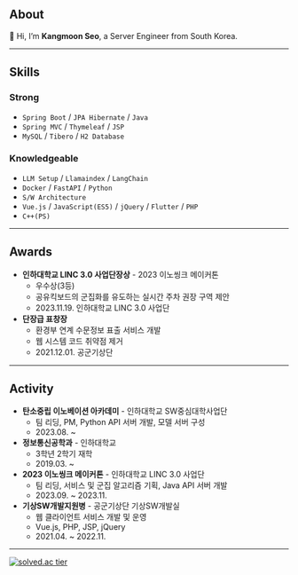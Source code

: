 ## About
👋 Hi, I’m **Kangmoon Seo**, a Server Engineer from South Korea. 

---
## Skills
### Strong
- `Spring Boot` / `JPA Hibernate` / `Java` 
- `Spring MVC` / `Thymeleaf` / `JSP`
- `MySQL` / `Tibero` / `H2 Database`

### Knowledgeable
- `LLM Setup` / `Llamaindex` / `LangChain`  
- `Docker` / `FastAPI` / `Python` 
- `S/W Architecture`
- `Vue.js` / `JavaScript(ES5)` / `jQuery` / `Flutter` / `PHP`
- `C++(PS)` 

---
## Awards
- **인하대학교 LINC 3.0 사업단장상** - 2023 이노씽크 메이커톤
  - 우수상(3등)
  - 공유킥보드의 군집화를 유도하는 실시간 주차 권장 구역 제안
  - 2023.11.19. 인하대학교 LINC 3.0 사업단
- **단장급 표창장**
  - 환경부 연계 수문정보 표출 서비스 개발
  - 웹 시스템 코드 취약점 제거
  - 2021.12.01. 공군기상단
    
---
## Activity
- **탄소중립 이노베이션 아카데미** - 인하대학교 SW중심대학사업단
  - 팀 리딩, PM, Python API 서버 개발, 모델 서버 구성
  - 2023.08. ~
- **정보통신공학과** - 인하대학교
  - 3학년 2학기 재학
  - 2019.03. ~
- **2023 이노씽크 메이커톤** - 인하대학교 LINC 3.0 사업단
  - 팀 리딩, 서비스 및 군집 알고리즘 기획, Java API 서버 개발
  - 2023.09. ~ 2023.11.
- **기상SW개발지원병** - 공군기상단 기상SW개발실
  - 웹 클라이언트 서비스 개발 및 운영
  - Vue.js, PHP, JSP, jQuery
  - 2021.04. ~ 2022.11.

--- 
[![solved.ac tier](http://mazassumnida.wtf/api/mini/generate_badge?boj=70002467)](https://solved.ac/70002467)



